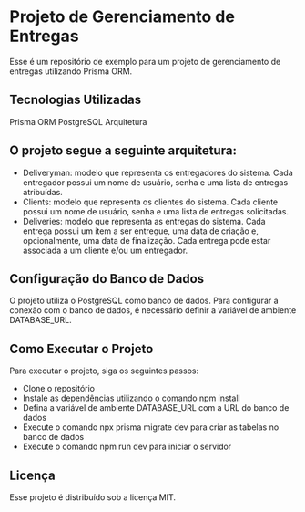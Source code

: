 # Projeto de Gerenciamento de Entregas

Esse é um repositório de exemplo para um projeto de gerenciamento de entregas utilizando Prisma ORM.

## Tecnologias Utilizadas

Prisma ORM
PostgreSQL
Arquitetura

## O projeto segue a seguinte arquitetura:

- Deliveryman: modelo que representa os entregadores do sistema. Cada entregador possui um nome de usuário, senha e uma lista de entregas atribuídas.
- Clients: modelo que representa os clientes do sistema. Cada cliente possui um nome de usuário, senha e uma lista de entregas solicitadas.
- Deliveries: modelo que representa as entregas do sistema. Cada entrega possui um item a ser entregue, uma data de criação e, opcionalmente, uma data de finalização. Cada entrega pode estar associada a um cliente e/ou um entregador.

## Configuração do Banco de Dados

O projeto utiliza o PostgreSQL como banco de dados. Para configurar a conexão com o banco de dados, é necessário definir a variável de ambiente DATABASE_URL.

## Como Executar o Projeto

Para executar o projeto, siga os seguintes passos:

- Clone o repositório
- Instale as dependências utilizando o comando npm install
- Defina a variável de ambiente DATABASE_URL com a URL do banco de dados
- Execute o comando npx prisma migrate dev para criar as tabelas no banco de dados
- Execute o comando npm run dev para iniciar o servidor

## Licença

Esse projeto é distribuído sob a licença MIT.